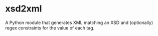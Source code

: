 # xsd2xml
A Python module that generates XML matching an XSD and (optionally) regex constraints for the value of each tag.
